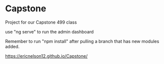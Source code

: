 # Capstone
Project for our Capstone 499 class

use "ng serve" to run the admin dashboard

Remember to run "npm install" after pulling a branch that has new modules added. 

https://ericnelson12.github.io/Capstone/
